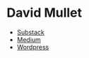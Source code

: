 # David Mullet

 - [Substack](https://davidmullet.substack.com)
 - [Medium](https://davidmullet.medium.com)
 - [Wordpress](https://davidmullet2.wordpress.com)
